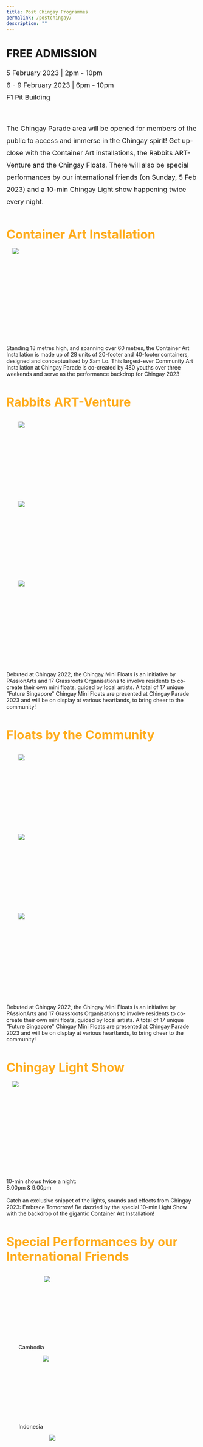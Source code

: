 ```yaml
---
title: Post Chingay Programmes
permalink: /postchingay/
description: ""
---
```

# FREE ADMISSION
<div style="line-height:2rem;font-size:1.1rem">
5 February 2023 | 2pm - 10pm<br>
6 - 9 February 2023 | 6pm - 10pm<br>
F1 Pit Building<br><br>

The Chingay Parade area will be opened for members of the public to access and immerse in the Chingay spirit! Get up-close with the Container Art installations, the Rabbits ART-Venture and the Chingay Floats. There will also be special performances by our international friends (on Sunday, 5 Feb 2023) and a 10-min Chingay Light show happening twice every night.</div>



<div style="padding-top:2rem">
<span style="color: #FFAC1C; font-weight: bold;; font-size:2rem">Container Art Installation</span>


<div style="overflow:hidden; padding:1rem;"><img style="min-height:14rem; object-fit: cover; position:relative; top:rem;" src="/images/CTE/ContainerArtInstallation2.jpg"></div>
</div>

<p>Standing 18 metres high, and spanning over 60 metres, the Container Art Installation is made up of 28 units of 20-footer and 40-footer containers, designed and conceptualised by Sam Lo. This largest-ever Community Art Installation at Chingay Parade is co-created by 480 youths over three weekends and serve as the performance backdrop for Chingay 2023</p>



<div style="padding-top:2rem">
<span style="color: #FFAC1C; font-weight: bold;; font-size:2rem">Rabbits ART-Venture</span>
  
<div style="display: grid; grid-template-columns: repeat(auto-fit, minmax(228px, 1fr)); gap:1rem; padding:2rem;">

<div style="display: block; overflow:hidden; text-decoration: none;  max-width: 20rem;">
<div style= "font-size: 1rem"></div><div style="min-height:12rem; max-height:12rem; overflow:hidden;"><img style="min-height:12rem; object-fit: cover; position:relative; top:rem;" src="/images/whats-on/IMG_2842.jpg"></div></div>

<div style="display: block; overflow:hidden; text-decoration: none;  max-width: 20rem;">
<div style= "font-size: 1rem"></div><div style="min-height:12rem; max-height:12rem; overflow:hidden;"><img style="min-height:12rem; object-fit: cover; position:relative; top:rem;" src="/images/whats-on/IMG_275.jpg"></div></div>
	
<div style="display: block; overflow:hidden; text-decoration: none;  max-width: 20rem;">
<div style= "font-size: 1rem"></div><div style="min-height:12rem; max-height:12rem; overflow:hidden;"><img style="min-height:12rem; object-fit: cover; position:relative; top:rem;" src="/images/CTE/rabbits3.jpg"></div></div>
</div>
<p>
Debuted at Chingay 2022, the Chingay Mini Floats is an initiative by PAssionArts and 17 Grassroots Organisations to involve residents to co-create their own mini floats, guided by local artists. A total of 17 unique "Future Singapore" Chingay Mini Floats are presented at Chingay Parade 2023 and will be on display at various heartlands, to bring cheer to the community!</p>

<div style="padding-top:2rem">
<span style="color: #FFAC1C; font-weight: bold;; font-size:2rem">Floats by the Community</span>

  
<div style="display: grid; grid-template-columns: repeat(auto-fit, minmax(228px, 1fr)); gap:1rem; padding:2rem;">

<div style="display: block; overflow:hidden; text-decoration: none;  max-width: 20rem;">
<div style= "font-size: 1rem"></div><div style="min-height:12rem; max-height:12rem; overflow:hidden;"><img style="min-height:12rem; object-fit: cover; position:relative; top:rem;" src="/images/whats-on/DSC04142-2.jpg"></div></div>

<div style="display: block; overflow:hidden; text-decoration: none;  max-width: 20rem;">
<div style= "font-size: 1rem"></div><div style="min-height:12rem; max-height:12rem; overflow:hidden;"><img style="min-height:12rem; object-fit: cover; position:relative; top:rem;" src="/images/whats-on/DSC6171.jpg"></div></div>
	
<div style="display: block; overflow:hidden; text-decoration: none;  max-width: 20rem;">
<div style= "font-size: 1rem"></div><div style="min-height:12rem; max-height:12rem; overflow:hidden;"><img style="min-height:12rem; object-fit: cover; position:relative; top:rem;" src="/images/CTE/AngMoKioCluster.jpeg"></div></div>
</div>

<p>Debuted at Chingay 2022, the Chingay Mini Floats is an initiative by PAssionArts and 17 Grassroots Organisations to involve residents to co-create their own mini floats, guided by local artists. A total of 17 unique "Future Singapore" Chingay Mini Floats are presented at Chingay Parade 2023 and will be on display at various heartlands, to bring cheer to the community!</p>
</div>

<div style="padding-top:2rem">
<span style="color: #FFAC1C; font-weight: bold;; font-size:2rem">Chingay Light Show</span>
<div style="overflow:hidden; padding:1rem;"><img style="min-height:14rem; object-fit: cover; position:relative; top:rem;" src="/images/whats-on/5IMG1378.jpg"></div>
</div>
<p>10-min shows twice a night:<br>
8.00pm & 9.00pm<br><br>
Catch an exclusive snippet of the lights, sounds and effects from Chingay 2023: Embrace Tomorrow! Be dazzled by the special 10-min Light Show with the backdrop of the gigantic Container Art Installation!</p>
	

<div style="padding-top:2rem">
<span style="color: #FFAC1C; font-weight: bold;; font-size:2rem">Special Performances by our International Friends</span>

  
  
  <div style="display: grid; grid-template-columns: repeat(auto-fit, minmax(228px, 1fr)); gap:1rem; padding:2rem;">

<div style="display: block; overflow:hidden; text-decoration: none;  max-width: 20rem;">
<div style= "font-size: 1rem"></div><div style="min-height:12rem; max-height:12rem; overflow:hidden;">Cambodia<img style="min-height:12rem; object-fit: cover; position:relative; top:rem;" src="/images/CTE/Cambodia.png"></div></div>

<div style="display: block; overflow:hidden; text-decoration: none;  max-width: 20rem;">
<div style= "font-size: 1rem"></div><div style="min-height:12rem; max-height:12rem; overflow:hidden;">Indonesia<img style="min-height:12rem; object-fit: cover; position:relative; top:rem;" src="/images/CTE/Indo.jpg"></div></div>
	
<div style="display: block; overflow:hidden; text-decoration: none;  max-width: 20rem;">
<div style= "font-size: 1rem"></div><div style="min-height:12rem; max-height:12rem; overflow:hidden;">South Korea<img style="min-height:12rem; object-fit: cover; position:relative; top:rem;" src="/images/CTE/Korea.jpg"></div></div>

<div style="display: block; overflow:hidden; text-decoration: none;  max-width: 20rem;">
<div style= "font-size: 1rem"></div><div style="min-height:12rem; max-height:12rem; overflow:hidden;">Thailand<img style="min-height:12rem; object-fit: cover; position:relative; top:rem;" src="/images/CTE/Thai.jpg"></div></div>
    
    
<div style="display: block; overflow:hidden; text-decoration: none;  max-width: 20rem;">
<div style= "font-size: 1rem"></div><div style="min-height:12rem; max-height:12rem; overflow:hidden;">Viet Nam<img style="min-height:12rem; object-fit: cover; position:relative; top:rem;" src="/images/CTE/Viet.jpg"></div></div>
  
  
</div>


<p>
Sunday, 5 February only<br>
5.30pm & 8.15pm<br>
Our international friends are here to share their beautiful cultures with us!
Don’t miss the opportunity to interact and experience our international friends’ unique blend of cultural and modern performances, from Cambodia, Indonesia, South Korea, Thailand, and Viet Nam. 

</p>
</div>
	
# 	How to get there?
<div> Parking <b>not</b> available at F1 Pit Building, nearest carparks are at Singapore Flyer, Millenia Walk and Suntec City (at own cost).<br><br>
<b>If you are taking public transport</B><br>
By MRT:<br>
1)         11 mins walk from CC4/DT15 Promenade MRT Station<br>
2)         14 mins walk from CC3 Esplanade MRT Station<br>
3)         22 mins walk from NS25/EW13 City Hall MRT Station<br>
4)         22 mins walk from CE1/DT16 Bayfront MRT Station
	<br><br></div>
